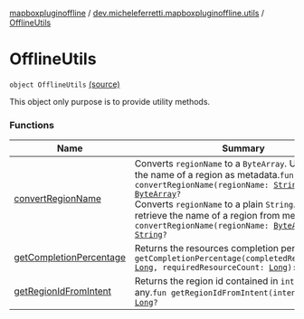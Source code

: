 [mapboxpluginoffline](../../index.md) / [dev.micheleferretti.mapboxpluginoffline.utils](../index.md) / [OfflineUtils](./index.md)

# OfflineUtils

`object OfflineUtils` [(source)](https://github.com/xit0c/mapbox-plugin-offline/tree/master/mapboxpluginoffline/src/main/java/dev/micheleferretti/mapboxpluginoffline/utils/OfflineUtils.kt#L13)

This object only purpose is to provide utility methods.

### Functions

| Name | Summary |
|---|---|
| [convertRegionName](convert-region-name.md) | Converts `regionName` to a `ByteArray`. Useful to store the name of a region as metadata.`fun convertRegionName(regionName: `[`String`](https://kotlinlang.org/api/latest/jvm/stdlib/kotlin/-string/index.html)`): `[`ByteArray`](https://kotlinlang.org/api/latest/jvm/stdlib/kotlin/-byte-array/index.html)`?`<br>Converts `regionName` to a plain `String`. Useful to retrieve the name of a region from metadata.`fun convertRegionName(regionName: `[`ByteArray`](https://kotlinlang.org/api/latest/jvm/stdlib/kotlin/-byte-array/index.html)`?): `[`String`](https://kotlinlang.org/api/latest/jvm/stdlib/kotlin/-string/index.html)`?` |
| [getCompletionPercentage](get-completion-percentage.md) | Returns the resources completion percentage.`fun getCompletionPercentage(completedResourceCount: `[`Long`](https://kotlinlang.org/api/latest/jvm/stdlib/kotlin/-long/index.html)`, requiredResourceCount: `[`Long`](https://kotlinlang.org/api/latest/jvm/stdlib/kotlin/-long/index.html)`): `[`Int`](https://kotlinlang.org/api/latest/jvm/stdlib/kotlin/-int/index.html) |
| [getRegionIdFromIntent](get-region-id-from-intent.md) | Returns the region id contained in `intent.extras`, if any.`fun getRegionIdFromIntent(intent: `[`Intent`](https://developer.android.com/reference/android/content/Intent.html)`): `[`Long`](https://kotlinlang.org/api/latest/jvm/stdlib/kotlin/-long/index.html)`?` |

